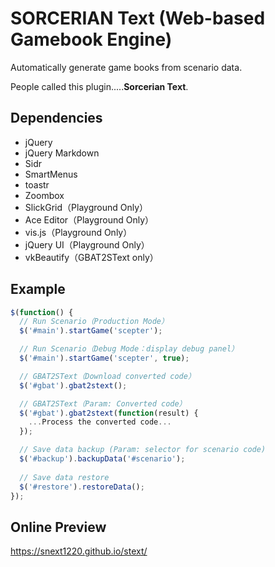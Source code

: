 # SORCERIAN Text (Web-based Gamebook Engine)

Automatically generate game books from scenario data.

People called this plugin.....**Sorcerian Text**.

## Dependencies

- jQuery
- jQuery Markdown
- Sidr
- SmartMenus
- toastr
- Zoombox
- SlickGrid（Playground Only）
- Ace Editor（Playground Only）
- vis.js（Playground Only）
- jQuery UI（Playground Only）
- vkBeautify（GBAT2SText only）

## Example

```javascript
$(function() {
  // Run Scenario（Production Mode）
  $('#main').startGame('scepter');

  // Run Scenario（Debug Mode：display debug panel）
  $('#main').startGame('scepter', true);

  // GBAT2SText（Download converted code）
  $('#gbat').gbat2stext();

  // GBAT2SText（Param: Converted code）
  $('#gbat').gbat2stext(function(result) {
    ...Process the converted code...
  });

  // Save data backup (Param: selector for scenario code)
  $('#backup').backupData('#scenario');
  
  // Save data restore
  $('#restore').restoreData();
});
```

## Online Preview

https://snext1220.github.io/stext/